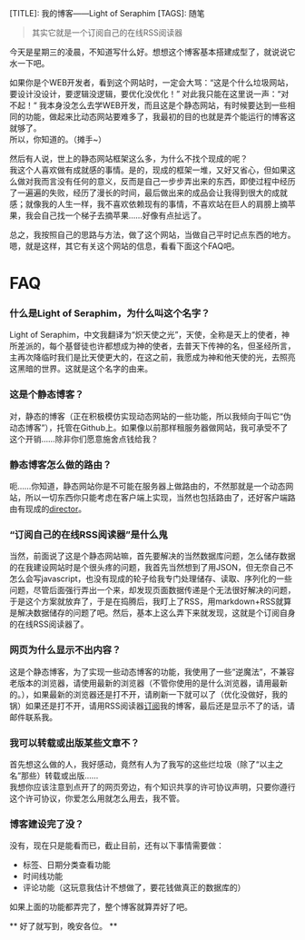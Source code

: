 [TITLE]: 我的博客——Light of Seraphim
[TAGS]: 随笔

> 其实它就是一个订阅自己的在线RSS阅读器

今天是星期三的凌晨，不知道写什么好。想想这个博客基本搭建成型了，就说说它水一下吧。

如果你是个WEB开发者，看到这个网站时，一定会大骂：“这是个什么垃圾网站，要设计没设计，要逻辑没逻辑，要优化没优化！”  对此我只能在这里说一声：“对不起！“ 我本身没怎么去学WEB开发，而且这是个静态网站，有时候要达到一些相同的功能，做起来比动态网站要难多了，我最初的目的也就是弄个能运行的博客这就够了。  
所以，你知道的。（摊手~）

然后有人说，世上的静态网站框架这么多，为什么不找个现成的呢？  
我这个人喜欢做有成就感的事情。是的，现成的框架一堆，又好又省心，但如果这么做对我而言没有任何的意义，反而是自己一步步弄出来的东西，即使过程中经历了一遍遍的失败，经历了漫长的时间，最后做出来的成品会让我得到很大的成就感；就像我的人生一样，我不喜欢依赖现有的事情，不喜欢站在巨人的肩膀上摘苹果，我会自己找一个梯子去摘苹果……好像有点扯远了。

总之，我按照自己的思路与方法，做了这个网站，当做自己平时记点东西的地方。  
嗯，就是这样，其它有关这个网站的信息，看看下面这个FAQ吧。

# FAQ

### 什么是Light of Seraphim，为什么叫这个名字？
Light of Seraphim，中文我翻译为“炽天使之光”，天使，全称是天上的使者，神所差派的，每个基督徒也许都想成为神的使者，去普天下传神的名，但圣经所言，主再次降临时我们是比天使更大的，在这之前，我愿成为神和他天使的光，去照亮这黑暗的世界。这就是这个名字的由来。

### 这是个静态博客？
对，静态的博客（正在积极模仿实现动态网站的一些功能，所以我倾向于叫它“伪动态博客”），托管在Github上。如果像以前那样租服务器做网站，我可承受不了这个开销……除非你们愿意施舍点钱给我？

### 静态博客怎么做的路由？
呃……你知道，静态网站你是不可能在服务器上做路由的，不然那就是一个动态网站，所以一切东西你只能考虑在客户端上实现，当然也包括路由了，还好客户端路由有现成的[director](https://github.com/flatiron/director)。

### “订阅自己的在线RSS阅读器”是什么鬼
当然，前面说了这是个静态网站嘛，首先要解决的当然数据库问题，怎么储存数据的在我建设网站时是个很头疼的问题，我首先当然想到了用JSON，但无奈自己不怎么会写javascript，也没有现成的轮子给我专门处理储存、读取、序列化的一些问题，尽管后面强行弄出一个来，却发现页面数据传递是个无法很好解决的问题，于是这个方案就放弃了，于是在捣腾后，我盯上了RSS，用markdown+RSS就算是解决数据储存的问题了吧。然后，基本上这么弄下来就发现，这就是个订阅自身的在线RSS阅读器了。

### 网页为什么显示不出内容？
这是个静态博客，为了实现一些动态博客的功能，我使用了一些“逆魔法”，不兼容老版本的浏览器，请使用最新的浏览器（不管你使用的是什么浏览器，请用最新的。），如果最新的浏览器还是打不开，请刷新一下就可以了（优化没做好，我的锅）如果还是打不开，请用RSS阅读器[订阅](https://labrusca.net/rss.xml)我的博客，最后还是显示不了的话，请邮件联系我。

### 我可以转载或出版某些文章不？
首先想这么做的人，我好感动，竟然有人为了我写的这些烂垃圾（除了“以主之名”那些）转载或出版……  
我想你应该注意到点开了的网页旁边，有个知识共享的许可协议声明，只要你遵行这个许可协议，你爱怎么用就怎么用去，我不管。

### 博客建设完了没？
没有，现在只是能看而已，截止目前，还有以下事情需要做：
+ 标签、日期分类查看功能
+ 时间线功能
+ 评论功能（这玩意我估计不想做了，要花钱做真正的数据库的）

如果上面的功能都弄完了，整个博客就算弄好了吧。

** 好了就写到，晚安各位。 **